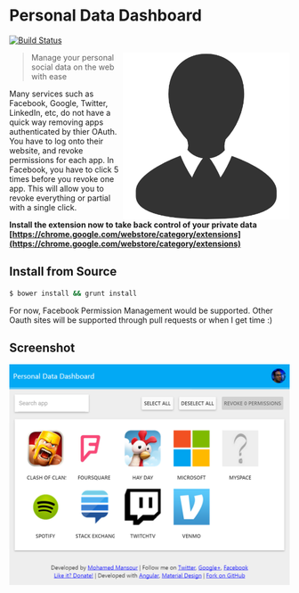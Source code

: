 # Personal Data Dashboard

[![Build Status](https://travis-ci.org/mohamedmansour/personal-data-dashboard.svg?branch=master)](https://travis-ci.org/mohamedmansour/personal-data-dashboard)

<img align="right" height="300" src="https://raw.githubusercontent.com/mohamedmansour/personal-data-dashboard/master/app/images/icon512.png">

> Manage your personal social data on the web with ease

Many services such as Facebook, Google, Twitter, LinkedIn, etc, do not have a quick way removing apps authenticated by thier OAuth. You have to log onto their website, and revoke permissions for each app. In Facebook, you have to click 5 times before you revoke one app. This will allow you to revoke everything or partial with a single click.

**Install the extension now to take back control of your private data [https://chrome.google.com/webstore/category/extensions](https://chrome.google.com/webstore/category/extensions)**

## Install from Source

```sh
$ bower install && grunt install
```

For now, Facebook Permission Management would be supported. Other Oauth sites will be supported through pull requests or when I get time :)

## Screenshot
![Screenshot of the Chrome Extension](https://github.com/mohamedmansour/personal-data-dashboard/raw/master/assets/screen.png)